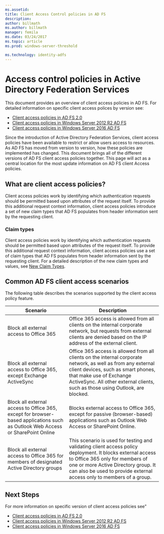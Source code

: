 ```yaml
---
ms.assetid: 
title: Client Access Control policies in AD FS
description:
author: billmath
ms.author: billmath
manager: femila
ms.date: 03/24/2017
ms.topic: article
ms.prod: windows-server-threshold

ms.technology: identity-adfs
---
```


# Access control policies in Active Directory Federation Services

This document provides an overview of client access policies in AD FS.  For detailed information on specific client access polices by version see:

- [Client access policies in AD FS 2.0](Access-Control-Policies-in-AD-FS-2.md)
- [Client access policies in Windows Server 2012 R2 AD FS](Access-Control-Policies-W2K12.md)
- [Client access policies in Windows Server 2016 AD FS](Access-Control-Policies-in-AD-FS.md)

Since the introduction of Active Directory Federation Services, client access policies have been available to restrict or allow users access to resources.  As AD FS has moved from version to version, how these policies are implemented has changed.  This document brings all of the different versions of AD FS client access policies together.  This page will act as a central location for the most update information on AD FS client Access policies.

## What are client access policies?


Client access policies work by identifying which authentication requests should be permitted based upon attributes of the request itself. To provide this additional request context information, client access policies introduce a set of new claim types that AD FS populates from header information sent by the requesting client. 

### Claim types
Client access policies work by identifying which authentication requests should be permitted based upon attributes of the request itself. To provide this additional request context information, client access policies use a set of claim types that AD FS populates from header information sent by the requesting client. For a detailed description of the new claim types and values, see [New Claim Types](AD-FS-Claims-Types.md).
## Common AD FS client access scenarios
The following table describes the scenarios supported by the client access policy feature.

|Scenario|Description|
|-----|-----| 
|Block all external access to Office 365|Office 365 access is allowed from all clients on the internal corporate network, but requests from external clients are denied based on the IP address of the external client.|
|Block all external access to Office 365, except Exchange ActiveSync|Office 365 access is allowed from all clients on the internal corporate network, as well as from any external client devices, such as smart phones, that make use of Exchange ActiveSync. All other external clients, such as those using Outlook, are blocked.|
|Block all external access to Office 365, except for browser-based applications such as Outlook Web Access or SharePoint Online|Blocks external access to Office 365, except for passive (browser-based) applications such as Outlook Web Access or SharePoint Online.|
|Block all external access to Office 365 for members of designated Active Directory groups|This scenario is used for testing and validating client access policy deployment. It blocks external access to Office 365 only for members of one or more Active Directory group. It can also be used to provide external access only to members of a group.|


## Next Steps
For more information on specific version of client access policies see"

- [Client access policies in AD FS 2.0](Access-Control-Policies-in-AD-FS-2.md)
- [Client access policies in Windows Server 2012 R2 AD FS](Access-Control-Policies-W2K12.md)
- [Client access policies in Windows Server 2016 AD FS](Access-Control-Policies-in-AD-FS.md)